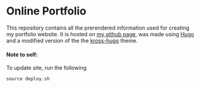 # Online Portfolio

This repository contains all the prerendered information used for creating my portfolio website. It is hosted on [my github page](../../../ctallum.github.io), was made using [Hugo](https://gohugo.io/) and a modified version of the the [kross-hugo](https://github.com/themefisher/kross-hugo) theme.


#### Note to self:
To update site, run the following
```
source deploy.sh
```
